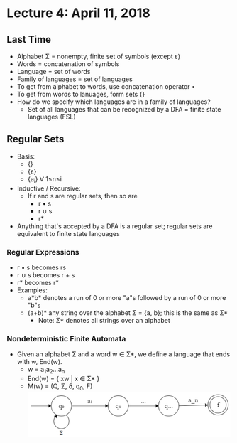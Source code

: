 # Lecture 4: April 11, 2018
## Last Time
* Alphabet Σ = nonempty, finite set of symbols (except ε)
* Words = concatenation of symbols
* Language = set of words
* Family of languages = set of languages
* To get from alphabet to words, use concatenation operator •
* To get from words to lanuages, form sets {}
* How do we specify which languages are in a family of languages?
  * Set of all languages that can be recognized by a DFA = finite state languages (FSL)
## Regular Sets
* Basis: 
  * {}
  * {ε}
  * {a<sub>i</sub>} ∀ 1≤n≤i
* Inductive / Recursive: 
   * If r and s are regular sets, then so are
     * r • s
     * r ∪ s
     * r*
* Anything that's accepted by a DFA is a regular set; regular sets are equivalent to finite state languages
### Regular Expressions
* r • s becomes rs
* r ∪ s becomes r + s
* r* becomes r*
* Examples: 
  * a\*b\* denotes a run of 0 or more "a"s followed by a run of 0 or more "b"s
  * (a+b)* any string over the alphabet Σ = {a, b}; this is the same as Σ*
    * Note: Σ* denotes all strings over an alphabet
### Nondeterministic Finite Automata
* Given an alphabet Σ and a word w ∈ Σ*, we define a language that ends with w, End(w).
  * w = a<sub>1</sub>a<sub>2</sub>...a<sub>n</sub>
  * End(w) = { xw | x ∈ Σ* }
  * M(w) = (Q, Σ, δ, q<sub>0</sub>, F)
    ![NFA](images/april11-1.PNG)
  
